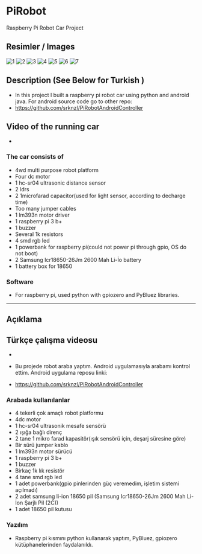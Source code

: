 # PiRobot
Raspberry Pi Robot Car Project 


## Resimler / Images
![1](./images/PiRobot1.jpg )
![2](./images/PiRobot2.jpg )
![3](./images/PiRobot3.jpg )
![4](./images/PiRobot4.jpg )
![5](./images/android1.png )
![6](./images/android2.png )
![7](./images/android3.png )




## Description (See Below for Turkish )

* In this project I built a raspberry pi robot car using python and android java. For android source code go to other repo:
* https://github.com/srknzl/PiRobotAndroidController

## Video of the running car  
* 

### The car consists of

* 4wd multi purpose robot platform
* Four dc motor
* 1 hc-sr04 ultrasonic distance sensor
* 2 ldrs
* 2 1microfarad capacitor(used for light sensor, according to decharge time)
* Too many jumper cables
* 1 lm393n motor driver
* 1 raspberry pi 3 b+
* 1 buzzer
* Several 1k resistors
* 4 smd rgb led
* 1 powerbank for raspberry pi(could not power pi through gpio, OS do not boot)
* 2  Samsung Icr18650-26Jm 2600 Mah Li-İo battery
* 1 battery box for 18650

### Software 
* For raspberry pi, used python with gpiozero and PyBluez libraries. 



<hr> 


## Açıklama


## Türkçe çalışma videosu
* 

* Bu projede robot araba yaptım. Android uygulamasıyla arabamı kontrol ettim. Android uygulama reposu linki:
* https://github.com/srknzl/PiRobotAndroidController

### Arabada kullanılanlar
* 4 tekerli çok amaçlı robot platformu
* 4dc motor
* 1 hc-sr04 ultrasonik mesafe sensörü
* 2 ışığa bağlı direnç
* 2 tane 1 mikro farad kapasitör(ışık sensörü için, deşarj süresine göre)
* Bir sürü jumper kablo
* 1 lm393n motor sürücü
* 1 raspberry pi 3 b+
* 1 buzzer
* Birkaç 1k lık resistör
* 4 tane smd rgb led
* 1 adet powerbank(gpio pinlerinden güç veremedim, işletim sistemi açılmadı)
* 2 adet samsung li-ion 18650 pil (Samsung Icr18650-26Jm 2600 Mah Li-İon Şarjlı Pil (2C))
* 1 adet 18650 pil kutusu 

### Yazılım
* Raspberry pi kısmını python kullanarak yaptım, PyBluez, gpiozero kütüphanelerinden faydalanıldı.




